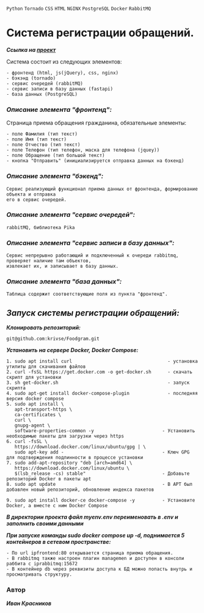 `Python` `Tornado` `CSS` `HTML` `NGINX` `PostgreSQL` `Docker` `RabbitMQ`

# Система регистрации обращений.

**_Ссылка на [проект](http://81.200.31.76:8080/ "Гиперссылка к проекту.")_**

Система состоит из следующих элементов:
```
- фронтенд (html, js(jQuery), css, nginx)
- бэкэнд (tornado)
- сервис очередей (rabbitMQ)
- сервис записи в базу данных (fastapi)
- база данных (PostgreSQL)
```

### **_Описание элемента "фронтенд":_**
Страница приема обращения гражданина, обязательные элементы:
```
- поле Фамилия (тип текст)
- поле Имя (тип текст)
- поле Отчество (тип текст)
- поле Телефон (тип телефон, маска для телефона (jquey))
- поле Обращение (тип большой текст)
- кнопка "Отправить" (инициализируется отправка данных на бэкенд)
```

### **_Описание элемента "бэкенд":_**
```
Сервис реализующий функционал приема данных от фронтенда, формирование объекта и отправка
его в сервис очередей.
```

### **_Описание элемента "сервис очередей":_**
```
rabbitMQ, библиотека Pika
```

### **_Описание элемента "сервис записи в базу данных":_**
```
Cервис непрерывно работающий и подключенный к очереди rabbitmq, проверяет наличие там объектов,
извлекает их, и записывает в базу данных.
```

### **_Описание элемента "база данных":_**
```
Таблица содержит соответствующие поля из пункта "фронтенд".
```

## **_Запуск системы регистрации обращений:_**

**_Клонировать репозиторий:_**
```
git@github.com:krivse/Foodgram.git
```

**_Установить на сервере Docker, Docker Compose:_**
```
1. sudo apt install curl                                   - установка утилиты для скачивания файлов
2. curl -fsSL https://get.docker.com -o get-docker.sh      - скачать скрипт для установки
3. sh get-docker.sh                                        - запуск скрипта
4. sudo apt-get install docker-compose-plugin              - последняя версия docker compose
5. sudo apt install \
   apt-transport-https \
   ca-certificates \
   curl \
   gnupg-agent \
   software-properties-common -y                         - Установить необходимые пакеты для загрузки через https
6. curl -fsSL \ 
   https://download.docker.com/linux/ubuntu/gpg | \
   sudo apt-key add -                                    - Ключ GPG для подтверждения подлинности в процессе установки
7. sudo add-apt-repository "deb [arch=amd64] \
   https://download.docker.com/linux/ubuntu \
   $(lsb_release -cs) stable"                            - Добавьте репозиторий Docker в пакеты apt
8. sudo apt update                                       - В APT был добавлен новый репозиторий, обновление индекса пакетов

9. sudo apt install docker-ce docker-compose -y          - Установите Docker, а вместе с ним Docker Compose
```
**_В директории проекта файл myenv.env переименовать в .env и заполнить своими данными_**

**_При запуске команды *sudo docker compose up -d*, поднимается 5 контейнеров в сетевом
пространстве:_**
```
- По url ipfrontend:80 открывается страница приема обращения.
- В rabbitmq также настроен плагин managemen и доступен в консоли раббита с iprabbitmq:15672
- В контейнер db через реквизиты доступа к БД можно попасть внутрь и
просматривать структуру.
```

### Автор
**_Иван Красников_**